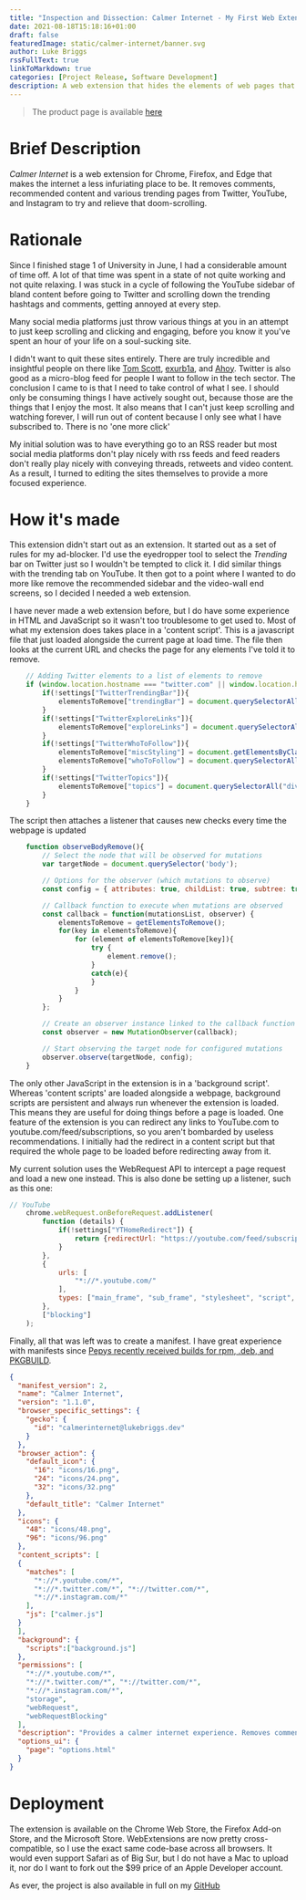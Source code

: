 ```yaml
---
title: "Inspection and Dissection: Calmer Internet - My First Web Extension"
date: 2021-08-18T15:18:16+01:00
draft: false
featuredImage: static/calmer-internet/banner.svg
author: Luke Briggs
rssFullText: true
linkToMarkdown: true
categories: [Project Release, Software Development]
description: A web extension that hides the elements of web pages that are best off hidden
---
```


> The product page is available [here](/calmer-internet)

# Brief Description
*Calmer Internet* is a web extension for Chrome, Firefox, and Edge that makes the internet a less infuriating place to be.
It removes comments, recommended content and various trending pages from Twitter, YouTube, and Instagram to try and relieve that doom-scrolling.

# Rationale
Since I finished stage 1 of University in June, I had a considerable amount of time off.
A lot of that time was spent in a state of not quite working and not quite relaxing.
I was stuck in a cycle of following the YouTube sidebar of bland content before going to Twitter and scrolling down the trending hashtags and comments, getting annoyed at every step.

Many social media platforms just throw various things at you in an attempt to just keep scrolling and clicking and engaging, before you know it you've spent an hour of your life on a soul-sucking site.

I didn't want to quit these sites entirely. 
There are truly incredible and insightful people on there like [Tom Scott](https://www.youtube.com/user/enyay), [exurb1a](https://www.youtube.com/c/Exurb1a), and [Ahoy](https://www.youtube.com/channel/UCE1jXbVAGJQEORz9nZqb5bQ).
Twitter is also good as a micro-blog feed for people I want to follow in the tech sector. 
The conclusion I came to is that I need to take control of what I see. 
I should only be consuming things I have actively sought out, because those are the things that I enjoy the most.
It also means that I can't just keep scrolling and watching forever, I will run out of content because I only see what I have subscribed to.
There is no 'one more click'

My initial solution was to have everything go to an RSS reader but most social media platforms don't play nicely with rss feeds and feed readers don't really play nicely with conveying threads, retweets and video content.
As a result, I turned to editing the sites themselves to provide a more focused experience.

# How it's made

This extension didn't start out as an extension. It started out as a set of rules for my ad-blocker. 
I'd use the eyedropper tool to select the *Trending* bar on Twitter just so I wouldn't be tempted to click it.
I did similar things with the trending tab on YouTube.
It then got to a point where I wanted to do more like remove the recommended sidebar and the video-wall end screens, so I decided I needed a web extension.

I have never made a web extension before, but I do have some experience in HTML and JavaScript so it wasn't too troublesome to get used to.
Most of what my extension does takes place in a 'content script'.
This is a javascript file that just loaded alongside the current page at load time.
The file then looks at the current URL and checks the page for any elements I've told it to remove.

```javascript
    // Adding Twitter elements to a list of elements to remove
    if (window.location.hostname === "twitter.com" || window.location.hostname === "mobile.twitter.com"){
        if(!settings["TwitterTrendingBar"]){
            elementsToRemove["trendingBar"] = document.querySelectorAll("div[aria-label='Timeline: Trending now']")
        }
        if(!settings["TwitterExploreLinks"]){
            elementsToRemove["exploreLinks"] = document.querySelectorAll("a[href='/explore']")
        }
        if(!settings["TwitterWhoToFollow"]){
            elementsToRemove["miscStyling"] = document.getElementsByClassName("css-1dbjc4n r-1867qdf r-1phboty r-rs99b7 r-1ifxtd0 r-1bro5k0 r-1udh08x")
            elementsToRemove["whoToFollow"] = document.querySelectorAll("aside[aria-label='Who to follow']")
        }
        if(!settings["TwitterTopics"]){
            elementsToRemove["topics"] = document.querySelectorAll("div[aria-label='Timeline: ']")
        }
    }
```

The script then attaches a listener that causes new checks every time the webpage is updated

```javascript
    function observeBodyRemove(){
        // Select the node that will be observed for mutations
        var targetNode = document.querySelector('body');

        // Options for the observer (which mutations to observe)
        const config = { attributes: true, childList: true, subtree: true };

        // Callback function to execute when mutations are observed
        const callback = function(mutationsList, observer) {
            elementsToRemove = getElementsToRemove();
            for(key in elementsToRemove){
                for (element of elementsToRemove[key]){
                    try {
                        element.remove();
                    }
                    catch(e){
                    }
                }
            }
        };

        // Create an observer instance linked to the callback function
        const observer = new MutationObserver(callback);

        // Start observing the target node for configured mutations
        observer.observe(targetNode, config);
    }
```

The only other JavaScript in the extension is in a 'background script'.
Whereas 'content scripts' are loaded alongside a webpage, background scripts are persistent and always run whenever the extension is loaded.
This means they are useful for doing things before a page is loaded. 
One feature of the extension is you can redirect any links to YouTube.com to youtube.com/feed/subscriptions, so you aren't bombarded by useless recommendations.
I initially had the redirect in a content script but that required the whole page to be loaded before redirecting away from it.

My current solution uses the WebRequest API to intercept a page request and load a new one instead.
This is also done be setting up a listener, such as this one:
```javascript
// YouTube
    chrome.webRequest.onBeforeRequest.addListener(
        function (details) {
            if(!settings["YTHomeRedirect"]) {
                return {redirectUrl: "https://youtube.com/feed/subscriptions"};
            }
        },
        {
            urls: [
                "*://*.youtube.com/"
            ],
            types: ["main_frame", "sub_frame", "stylesheet", "script", "image", "object", "xmlhttprequest", "other"]
        },
        ["blocking"]
    );
```

Finally, all that was left was to create a manifest.
I have great experience with manifests since [Pepys recently received builds for rpm, .deb, and PKGBUILD](https://github.com/LukeBriggsDev/Pepys).

```json
{
  "manifest_version": 2,
  "name": "Calmer Internet",
  "version": "1.1.0",
  "browser_specific_settings": {
    "gecko": {
      "id": "calmerinternet@lukebriggs.dev"
    }
  },
  "browser_action": {
    "default_icon": {
      "16": "icons/16.png",
      "24": "icons/24.png",
      "32": "icons/32.png"
    },
    "default_title": "Calmer Internet"
  },
  "icons": {
    "48": "icons/48.png",
    "96": "icons/96.png"
  },
  "content_scripts": [
  {
    "matches": [
      "*://*.youtube.com/*",
      "*://*.twitter.com/*", "*://twitter.com/*",
      "*://*.instagram.com/*"
    ],
    "js": ["calmer.js"]
  }
  ],
  "background": {
    "scripts":["background.js"]
  },
  "permissions": [
    "*://*.youtube.com/*",
    "*://*.twitter.com/*", "*://twitter.com/*",
    "*://*.instagram.com/*",
    "storage",
    "webRequest",
    "webRequestBlocking"
  ],
  "description": "Provides a calmer internet experience. Removes comments and various recommendation elements from Twitter, YouTube, Instagram.",
  "options_ui": {
    "page": "options.html"
  }
}
```

# Deployment

The extension is available on the Chrome Web Store, the Firefox Add-on Store, and the Microsoft Store.
WebExtensions are now pretty cross-compatible, so I use the exact same code-base across all browsers.
It would even support Safari as of Big Sur, but I do not have a Mac to upload it, nor do I want to fork out the $99 price of an Apple Developer account.

As ever, the project is also available in full on my [GitHub](https://github.com/LukeBriggsDev/calmer-internet)
